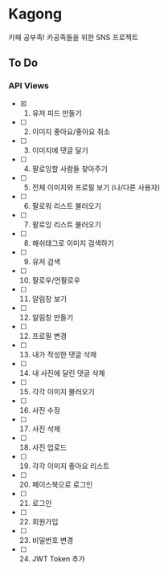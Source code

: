 # Kagong

카페 공부족! 카공족들을 위한 SNS 프로젝트

## To Do
### API Views
- [x] 1. 유저 피드 만들기  
- [ ] 2. 이미지 좋아요/좋아요 취소
- [ ] 3. 이미지에 댓글 달기
- [ ] 4. 팔로잉할 사람들 찾아주기
- [ ] 5. 전체 이미지와 프로필 보기 (나/다른 사용자) 
- [ ] 6. 팔로워 리스트 불러오기
- [ ] 7. 팔로잉 리스트 불러오기
- [ ] 8. 해쉬태그로 이미지 검색하기
- [ ] 9. 유저 검색
- [ ] 10. 팔로우/언팔로우
- [ ] 11. 알림창 보기
- [ ] 12. 알림창 만들기
- [ ] 12. 프로필 변경
- [ ] 13. 내가 작성한 댓글 삭제
- [ ] 14. 내 사진에 달린 댓글 삭제
- [ ] 15. 각각 이미지 불러오기
- [ ] 16. 사진 수정
- [ ] 17. 사진 삭제
- [ ] 18. 사진 업로드
- [ ] 19. 각각 이미지 좋아요 리스트
- [ ] 20. 페이스북으로 로그인
- [ ] 21. 로그인
- [ ] 22. 회원가입
- [ ] 23. 비밀번호 변경
- [ ] 24. JWT Token 추가
